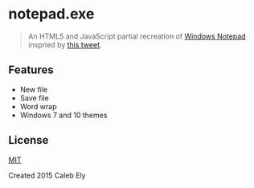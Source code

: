 # notepad.exe #
> An HTML5 and JavaScript partial recreation of [Windows Notepad](https://en.wikipedia.org/wiki/Notepad_%28software%29) inspried by [this tweet](https://twitter.com/_le717/status/652872629355941888).

## Features ##
* New file
* Save file
* Word wrap
* Windows 7 and 10 themes

## License ##
[MIT](LICENSE)

Created 2015 Caleb Ely
